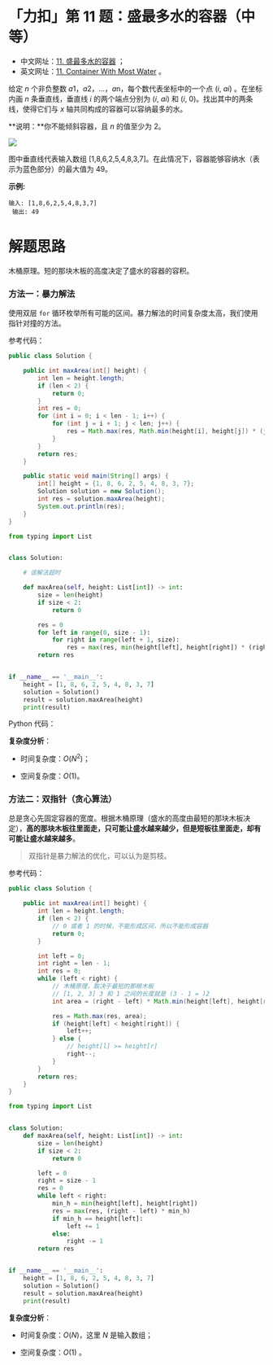 # 「力扣」第 11 题：盛最多水的容器（中等）

+ 中文网址：[11. 盛最多水的容器](https://leetcode-cn.com/problems/container-with-most-water/description/) ；
+ 英文网址：[11. Container With Most Water](https://leetcode.com/problems/container-with-most-water/description/) 。

给定 *n* 个非负整数 *a*1，*a*2，...，*a*n，每个数代表坐标中的一个点 (*i*, *ai*) 。在坐标内画 *n* 条垂直线，垂直线 *i* 的两个端点分别为 (*i*, *ai*) 和 (*i*, 0)。找出其中的两条线，使得它们与 *x* 轴共同构成的容器可以容纳最多的水。

**说明：**你不能倾斜容器，且 *n* 的值至少为 2。

![](https://aliyun-lc-upload.oss-cn-hangzhou.aliyuncs.com/aliyun-lc-upload/uploads/2018/07/25/question_11.jpg)

图中垂直线代表输入数组 [1,8,6,2,5,4,8,3,7]。在此情况下，容器能够容纳水（表示为蓝色部分）的最大值为 49。


**示例:**

```
输入: [1,8,6,2,5,4,8,3,7]
 输出: 49
```

# 解题思路

木桶原理。短的那块木板的高度决定了盛水的容器的容积。

### 方法一：暴力解法

使用双层 `for` 循环枚举所有可能的区间。暴力解法的时间复杂度太高，我们使用指针对撞的方法。

参考代码：

<code-group>
<code-block title="Java">

```java
public class Solution {

    public int maxArea(int[] height) {
        int len = height.length;
        if (len < 2) {
            return 0;
        }
        int res = 0;
        for (int i = 0; i < len - 1; i++) {
            for (int j = i + 1; j < len; j++) {
                res = Math.max(res, Math.min(height[i], height[j]) * (j - i));
            }
        }
        return res;
    }

    public static void main(String[] args) {
        int[] height = {1, 8, 6, 2, 5, 4, 8, 3, 7};
        Solution solution = new Solution();
        int res = solution.maxArea(height);
        System.out.println(res);
    }
}
```

</code-block>

<code-block title="Python">

```python
from typing import List


class Solution:

    # 该解法超时

    def maxArea(self, height: List[int]) -> int:
        size = len(height)
        if size < 2:
            return 0

        res = 0
        for left in range(0, size - 1):
            for right in range(left + 1, size):
                res = max(res, min(height[left], height[right]) * (right - left))
        return res


if __name__ == '__main__':
    height = [1, 8, 6, 2, 5, 4, 8, 3, 7]
    solution = Solution()
    result = solution.maxArea(height)
    print(result)
```

</code-block>
</code-group>



Python 代码：



**复杂度分析**：

+ 时间复杂度：$O(N^2)$；

+ 空间复杂度：$O(1)$。

### 方法二：双指针（贪心算法）

总是贪心先固定容器的宽度。根据木桶原理（盛水的高度由最短的那块木板决定），**高的那块木板往里面走，只可能让盛水越来越少，但是短板往里面走，却有可能让盛水越来越多**。  

> 双指针是暴力解法的优化，可以认为是剪枝。

参考代码：

<code-group>
<code-block title="Java">

```java
public class Solution {

    public int maxArea(int[] height) {
        int len = height.length;
        if (len < 2) {
            // 0 或者 1 的时候，不能形成区间，所以不能形成容器
            return 0;
        }

        int left = 0;
        int right = len - 1;
        int res = 0;
        while (left < right) {
            // 木桶原理，取决于最短的那根木板
            // [1, 2, 3] 3 和 1 之间的长度就是 (3 - 1 = )2
            int area = (right - left) * Math.min(height[left], height[right]);

            res = Math.max(res, area);
            if (height[left] < height[right]) {
                left++;
            } else {
                // height[l] >= height[r]
                right--;
            }
        }
        return res;
    }
}
```

</code-block>

<code-block title="Python">

```python
from typing import List


class Solution:
    def maxArea(self, height: List[int]) -> int:
        size = len(height)
        if size < 2:
            return 0

        left = 0
        right = size - 1
        res = 0
        while left < right:
            min_h = min(height[left], height[right])
            res = max(res, (right - left) * min_h)
            if min_h == height[left]:
                left += 1
            else:
                right -= 1
        return res


if __name__ == '__main__':
    height = [1, 8, 6, 2, 5, 4, 8, 3, 7]
    solution = Solution()
    result = solution.maxArea(height)
    print(result)
```

</code-block>
</code-group>

**复杂度分析**：

+ 时间复杂度：$O(N)$，这里 $N$ 是输入数组；

+ 空间复杂度：$O(1)$ 。
